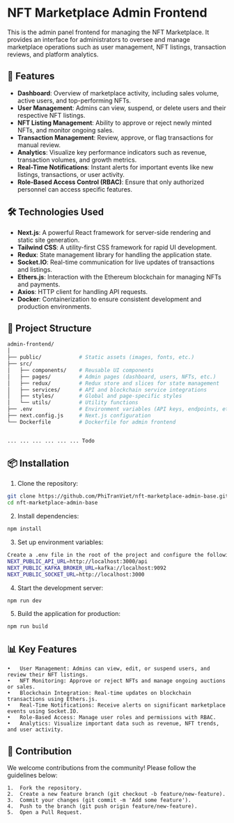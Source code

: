 # NFT Marketplace Admin Frontend

This is the admin panel frontend for managing the NFT Marketplace. It provides an interface for administrators to oversee and manage marketplace operations such as user management, NFT listings, transaction reviews, and platform analytics.

## 🚀 Features

- **Dashboard**: Overview of marketplace activity, including sales volume, active users, and top-performing NFTs.
- **User Management**: Admins can view, suspend, or delete users and their respective NFT listings.
- **NFT Listing Management**: Ability to approve or reject newly minted NFTs, and monitor ongoing sales.
- **Transaction Management**: Review, approve, or flag transactions for manual review.
- **Analytics**: Visualize key performance indicators such as revenue, transaction volumes, and growth metrics.
- **Real-Time Notifications**: Instant alerts for important events like new listings, transactions, or user activity.
- **Role-Based Access Control (RBAC)**: Ensure that only authorized personnel can access specific features.

## 🛠️ Technologies Used

- **Next.js**: A powerful React framework for server-side rendering and static site generation.
- **Tailwind CSS**: A utility-first CSS framework for rapid UI development.
- **Redux**: State management library for handling the application state.
- **Socket.IO**: Real-time communication for live updates of transactions and listings.
- **Ethers.js**: Interaction with the Ethereum blockchain for managing NFTs and payments.
- **Axios**: HTTP client for handling API requests.
- **Docker**: Containerization to ensure consistent development and production environments.

## 📂 Project Structure

```bash
admin-frontend/
│
├── public/            # Static assets (images, fonts, etc.)
├── src/
│   ├── components/    # Reusable UI components
│   ├── pages/         # Admin pages (dashboard, users, NFTs, etc.)
│   ├── redux/         # Redux store and slices for state management
│   ├── services/      # API and blockchain service integrations
│   ├── styles/        # Global and page-specific styles
│   └── utils/         # Utility functions
├── .env               # Environment variables (API keys, endpoints, etc.)
├── next.config.js     # Next.js configuration
└── Dockerfile         # Dockerfile for admin frontend


... ... ... ... ... ... Todo
```
## 📦 Installation
1.	Clone the repository:
```bash
git clone https://github.com/PhiTranViet/nft-marketplace-admin-base.git
cd nft-marketplace-admin-base
```
2.	Install dependencies:
```bash
npm install
```
3.	Set up environment variables:
```bash
Create a .env file in the root of the project and configure the following variables:
NEXT_PUBLIC_API_URL=http://localhost:3000/api
NEXT_PUBLIC_KAFKA_BROKER_URL=kafka://localhost:9092
NEXT_PUBLIC_SOCKET_URL=http://localhost:3000
```
4.	Start the development server:
```bash
npm run dev
```
5.	Build the application for production:
```bash
npm run build
```

## 📊 Key Features

	•	User Management: Admins can view, edit, or suspend users, and review their NFT listings.
	•	NFT Monitoring: Approve or reject NFTs and manage ongoing auctions or sales.
	•	Blockchain Integration: Real-time updates on blockchain transactions using Ethers.js.
	•	Real-Time Notifications: Receive alerts on significant marketplace events using Socket.IO.
	•	Role-Based Access: Manage user roles and permissions with RBAC.
	•	Analytics: Visualize important data such as revenue, NFT trends, and user activity.

## 🤝 Contribution

We welcome contributions from the community! Please follow the guidelines below:

	1.	Fork the repository.
	2.	Create a new feature branch (git checkout -b feature/new-feature).
	3.	Commit your changes (git commit -m 'Add some feature').
	4.	Push to the branch (git push origin feature/new-feature).
	5.	Open a Pull Request.